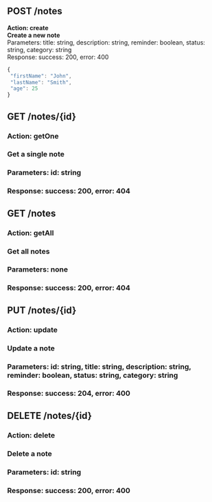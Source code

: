 ## **POST /notes**
 __Action: create__ <br/>
 **Create a new note** <br/>
 Parameters: title: string, description: string, reminder: boolean, status: string, category: string <br/>
 Response: success: 200, error: 400
 ```js
{
  "firstName": "John",
  "lastName": "Smith",
  "age": 25
}
```


## GET /notes/{id}
### Action: getOne
### Get a single note
### Parameters: id: string
### Response: success: 200, error: 404


## GET /notes
### Action: getAll
### Get all notes
### Parameters: none
### Response: success: 200, error: 404


## PUT /notes/{id}
### Action: update
### Update a note
### Parameters: id: string, title: string, description: string, reminder: boolean, status: string, category: string
### Response: success: 204, error: 400


## DELETE /notes/{id}
### Action: delete
### Delete a note
### Parameters: id: string
### Response: success: 200, error: 400


